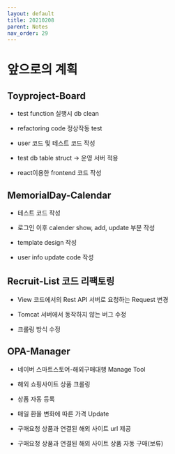 ```yaml
---
layout: default
title: 20210208
parent: Notes
nav_order: 29
---
```


# 앞으로의 계획

## Toyproject-Board

* test function 실행시 db clean

* refactoring code 정상작동 test

* user 코드 및 테스트 코드 작성

* test db table struct -> 운영 서버 적용

* react이용한 frontend 코드 작성

## MemorialDay-Calendar

* 테스트 코드 작성

* 로그인 이후 calender show, add, update 부분 작성

* template design 작성

* user info update code 작성

## Recruit-List 코드 리팩토링

* View 코드에서의 Rest API 서버로 요청하는 Request 변경

* Tomcat 서버에서 동작하지 않는 버그 수정

* 크롤링 방식 수정

## OPA-Manager

* 네이버 스마트스토어-해외구매대행 Manage Tool

* 해외 쇼핑사이트 상품 크롤링

* 상품 자동 등록

* 매일 환율 변화에 따른 가격 Update

* 구매요청 상품과 연결된 해외 사이트 url 제공

* 구매요청 상품과 연결된 해외 사이트 상품 자동 구매(보류)
